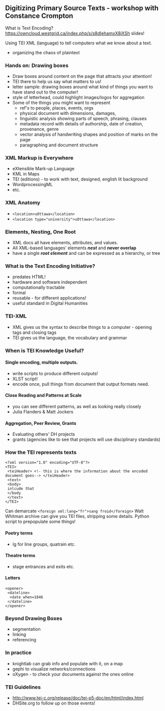 ## Digitizing Primary Source Texts - workshop with Constance Crompton

What is Text Encoding? 
https://owncloud.westgrid.ca/index.php/s/s8dIehamxX8iXSh slides! 

Using TEI XML (language) to tell computers what we know about a text. 
- organizing the chaos of plaintext 

### Hands on: Drawing boxes
- Draw boxes around content on the page that attracts your attention! 
- TEI there to help us say what matters to us! 
- letter sample: drawing boxes around what kind of things you want to have stand out to the computer! 
- style of letterhead, could highlight images/logos for aggregation
- Some of the things you might want to represent
  - ref's to people, places, events, orgs
  - physical document with dimensions, damages,
  - linguistic analysis showing parts of speech, phrasing, clauses
  - metadata record with details of authorship, date of creation, provenance, genre
  - vector analysis of handwriting shapes and position of marks on the page
  - paragraphing and document structure

### XML Markup is Everywhere
- eXtensible Mark-up Language
- KML in Maps
- TEI (editions) - to work with text, designed, english lit background
- WordprocessingML
- etc. 

### XML Anatomy
- ```<location>uOttawa</location>```
- ```<location type="university">uOttawa</location>```

### Elements, Nesting, One Root
- XML docs all have elements, attributes, and values. 
- All XML-based languages' elements ***nest*** and **never overlap**
- have a single ***root element*** and can be expressed as a hierarchy, or tree

### What is the Text Encoding Initiative?
- predates HTML! 
- hardware and software independent
- computationally tractable
- formal 
- reusable - for different applications! 
- useful standard in Digital Humanities

### TEI-XML
- XML gives us the syntax to describe things to a computer - opening tags and closing tags
- TEI gives us the language, the vocabulary and grammar

### When is TEI Knowledge Useful? 
#### Single encoding, multiple outputs. 
- write scripts to produce different outputs! 
- XLST script! 
- encode once, pull things from document that output formats need.
#### Close Reading and Patterns at Scale
- you can see different patterns, as well as looking really closely
- Julia Flanders & Matt Jockers
#### Aggregation, Peer Review, Grants
- Evaluating others' DH projects
- grants (agencies like to see that projects will use disciplinary standards)

### How the TEI represents texts
``` 
<?xml version="1.0" encoding="UTF-8"?>
<TEI>
 <teiHeader> <!- this is where the information about the encoded document goes--> </teiHeader>
 <text>
 <body>
 inlcude that 
 </body
 </text>
</TEI>
```
Can demarcate ```<foreign xml:lang="fr">sang froid</foreign>```
Walt Whitman archive can give you TEI files, stripping some details. 
Python script to prepopulate some things! 
#### Poetry terms
- lg for line groups, quatrain etc. 
#### Theatre terms
- stage entrances and exits etc. 
#### Letters
```
<opener>
 <dateline>
  <date when=1846
 </dateline>
</opener>
```
### Beyond Drawing Boxes
- segmentation
- linking
- referencing

### In practice
- knightlab can grab info and populate with it, on a map
- gephi to visualize networks/connections
- oXygen - to check your documents against the ones online

### TEI Guidelines
- http://www.tei-c.org/release/doc/tei-p5-doc/en/html/index.html
- DHSite.org to follow up on those events!

